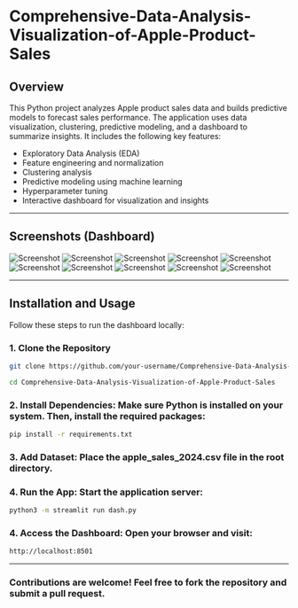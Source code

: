 # Comprehensive-Data-Analysis-Visualization-of-Apple-Product-Sales

## Overview
This Python project analyzes Apple product sales data and builds predictive models to forecast sales performance. The application uses data visualization, clustering, predictive modeling, and a dashboard to summarize insights. It includes the following key features:

- Exploratory Data Analysis (EDA)
- Feature engineering and normalization
- Clustering analysis
- Predictive modeling using machine learning
- Hyperparameter tuning
- Interactive dashboard for visualization and insights


-----

## Screenshots (Dashboard)

![Screenshot](images/1.png)
![Screenshot](images/2.png)
![Screenshot](images/3.png)
![Screenshot](images/4.png)
![Screenshot](images/5.png)
![Screenshot](images/6.png)
![Screenshot](images/7.png)
![Screenshot](images/8.png)
![Screenshot](images/9.png)
![Screenshot](images/10.png)

-----

## Installation and Usage

Follow these steps to run the dashboard locally:

### 1. Clone the Repository
```bash
git clone https://github.com/your-username/Comprehensive-Data-Analysis-Visualization-of-Apple-Product-Sales.git
```
```bash
cd Comprehensive-Data-Analysis-Visualization-of-Apple-Product-Sales
```
### 2. Install Dependencies: Make sure Python is installed on your system. Then, install the required packages:

```bash
pip install -r requirements.txt
```
### 3. Add Dataset: Place the apple_sales_2024.csv file in the root directory.

### 4. Run the App: Start the application server:

```bash
python3 -m streamlit run dash.py
```
### 4. Access the Dashboard: Open your browser and visit:

```bash
http://localhost:8501
```
----

### Contributions are welcome! Feel free to fork the repository and submit a pull request.
